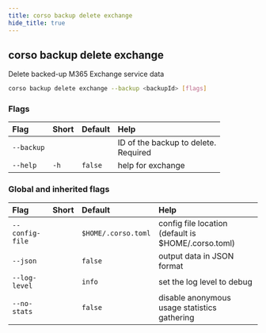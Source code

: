 ```yaml
---
title: corso backup delete exchange
hide_title: true
---
```

## corso backup delete exchange

Delete backed-up M365 Exchange service data

```bash
corso backup delete exchange --backup <backupId> [flags]
```

### Flags

|Flag|Short|Default|Help|
|:----|:-----|:-------|:----|
|`--backup`|||ID of the backup to delete. <div class='required'>Required</div>|
|`--help`|`-h`|`false`|help for exchange|

### Global and inherited flags

|Flag|Short|Default|Help|
|:----|:-----|:-------|:----|
|`--config-file`||`$HOME/.corso.toml`|config file location (default is $HOME/.corso.toml)|
|`--json`||`false`|output data in JSON format|
|`--log-level`||`info`|set the log level to debug|info|warn|error|
|`--no-stats`||`false`|disable anonymous usage statistics gathering|
